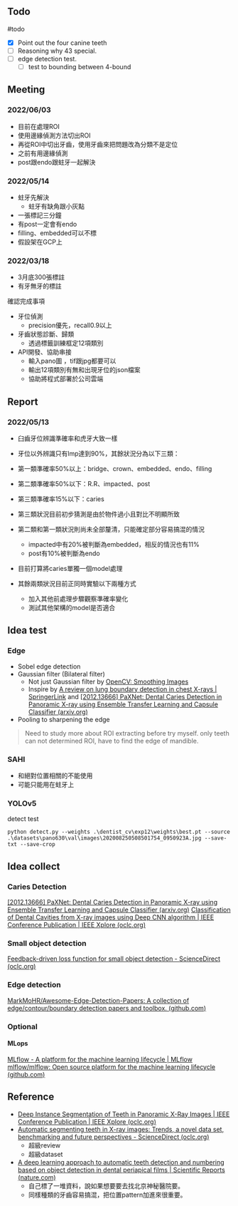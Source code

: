 ## Todo
#todo 
- [x] Point out the four canine teeth
- [ ] Reasoning why 43 special. 
- [ ] edge detection test.
	- [ ] test to bounding between 4-bound

## Meeting
### 2022/06/03
- 目前在處理ROI
- 使用邊緣偵測方法切出ROI
- 再從ROI中切出牙齒，使用牙齒來把問題改為分類不是定位
- 之前有用邊緣偵測
- post跟endo跟蛀牙一起解決
### 2022/05/14
- 蛀牙先解決
	- 蛀牙有缺角跟小灰點
- 一張標記三分鐘
- 有post一定會有endo
- filling、embedded可以不標
- 假設架在GCP上
### 2022/03/18
- 3月底300張標註
- 有牙無牙的標註

確認完成事項
- 牙位偵測
	- precision優先，recall0.9以上
- 牙齒狀態診斷、歸類
	- 透過標籤訓練框定12項類別
- API開發、協助串接
	- 輸入pano圖 ，tif跟jpg都要可以
	- 輸出12項類別有無和出現牙位的json檔案
	- 協助將程式部署於公司雲端

## Report
### 2022/05/13
- 臼齒牙位辨識準確率和虎牙大致一樣
- 牙位以外辨識只有lmp達到90%，其餘狀況分為以下三類：
- 第一類準確率50%以上：bridge、crown、embedded、endo、filling
- 第二類準確率50%以下：R.R、impacted、post
- 第三類準確率15%以下：caries

- 第三類狀況目前初步猜測是由於物件過小且對比不明顯所致
- 第二類和第一類狀況則尚未全部釐清，只能確定部分容易搞混的情況
	- impacted中有20%被判斷為embedded，相反的情況也有11%
	- post有10%被判斷為endo

- 目前打算將caries單獨一個model處理
- 其餘兩類狀況目前正同時實驗以下兩種方式
	- 加入其他前處理步驟觀察準確率變化
	- 測試其他架構的model是否適合

## Idea test
### Edge
- Sobel edge detection
- Gaussian filter (Bilateral filter)
	- Not just Gaussian filter by [OpenCV: Smoothing Images](https://docs.opencv.org/4.x/d4/d13/tutorial_py_filtering.html)
	- Inspire by [A review on lung boundary detection in chest X-rays | SpringerLink](https://link.springer.com/article/10.1007/s11548-019-01917-1) and [[2012.13666] PaXNet: Dental Caries Detection in Panoramic X-ray using Ensemble Transfer Learning and Capsule Classifier (arxiv.org)](https://arxiv.org/abs/2012.13666)
- Pooling to sharpening the edge
> Need to study more about ROI extracting before try myself.
> only teeth can not determined ROI, have to find the edge of mandible.

### SAHI
- 和絕對位置相關的不能使用
- 可能只能用在蛀牙上

### YOLOv5

detect test
```shell
python detect.py --weights .\dentist_cv\exp12\weights\best.pt --source .\datasets\pano630\val\images\202008250508501754_0950923A.jpg --save-txt --save-crop
```

## Idea collect
### Caries Detection
[[2012.13666] PaXNet: Dental Caries Detection in Panoramic X-ray using Ensemble Transfer Learning and Capsule Classifier (arxiv.org)](https://arxiv.org/abs/2012.13666)
[Classification of Dental Cavities from X-ray images using Deep CNN algorithm | IEEE Conference Publication | IEEE Xplore (oclc.org)](https://ieeexplore-ieee-org.nutc.idm.oclc.org/document/9143013)

### Small object detection
[Feedback-driven loss function for small object detection - ScienceDirect (oclc.org)](https://www-sciencedirect-com.nutc.idm.oclc.org/science/article/pii/S0262885621001025?casa_token=PQfGADMDursAAAAA:NCf66YL4Nzd-7eh61sKh0x_14Zub3kMK1I8QJJ0mtSXsn3sJcgtFYp4V1u-Dax6RBxBiP2m7)

### Edge detection
[MarkMoHR/Awesome-Edge-Detection-Papers: A collection of edge/contour/boundary detection papers and toolbox. (github.com)](https://github.com/MarkMoHR/Awesome-Edge-Detection-Papers)

### Optional
#### MLops
[MLflow - A platform for the machine learning lifecycle | MLflow](https://mlflow.org/)
[mlflow/mlflow: Open source platform for the machine learning lifecycle (github.com)](https://github.com/mlflow/mlflow)

## Reference
- [Deep Instance Segmentation of Teeth in Panoramic X-Ray Images | IEEE Conference Publication | IEEE Xplore (oclc.org)](https://ieeexplore-ieee-org.nutc.idm.oclc.org/document/8614355)
- [Automatic segmenting teeth in X-ray images: Trends, a novel data set, benchmarking and future perspectives - ScienceDirect (oclc.org)](https://www-sciencedirect-com.nutc.idm.oclc.org/science/article/pii/S0957417418302252)
	- 超級review
	- 超級dataset
- [A deep learning approach to automatic teeth detection and numbering based on object detection in dental periapical films | Scientific Reports (nature.com)](https://www.nature.com/articles/s41598-019-40414-y#Sec11)
	- 自己標了一堆資料，說如果想要要去找北京神秘醫院要。
	- 同樣種類的牙齒容易搞混，把位置pattern加進來很重要。

